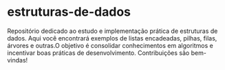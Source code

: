 # estruturas-de-dados
Repositório dedicado ao estudo e implementação prática de estruturas de dados. Aqui você encontrará exemplos de listas encadeadas, pilhas, filas, árvores e outras.O objetivo é consolidar conhecimentos em algoritmos e incentivar boas práticas de desenvolvimento. Contribuições são bem-vindas!
